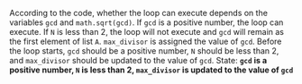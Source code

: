 According to the code, whether the loop can execute depends on the variables `gcd` and `math.sqrt(gcd)`. If `gcd` is a positive number, the loop can execute. If `N` is less than 2, the loop will not execute and `gcd` will remain as the first element of list `A`. `max_divisor` is assigned the value of `gcd`. Before the loop starts, `gcd` should be a positive number, `N` should be less than 2, and `max_divisor` should be updated to the value of `gcd`.
State: **`gcd` is a positive number, `N` is less than 2, `max_divisor` is updated to the value of `gcd`**